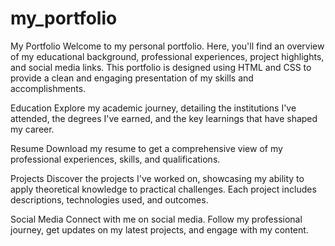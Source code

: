 # my_portfolio
My Portfolio
Welcome to my personal portfolio. Here, you'll find an overview of my educational background, professional experiences, project highlights, and social media links. This portfolio is designed using HTML and CSS to provide a clean and engaging presentation of my skills and accomplishments.

Education
Explore my academic journey, detailing the institutions I've attended, the degrees I've earned, and the key learnings that have shaped my career.

Resume
Download my resume to get a comprehensive view of my professional experiences, skills, and qualifications.

Projects
Discover the projects I've worked on, showcasing my ability to apply theoretical knowledge to practical challenges. Each project includes descriptions, technologies used, and outcomes.

Social Media
Connect with me on social media. Follow my professional journey, get updates on my latest projects, and engage with my content.

